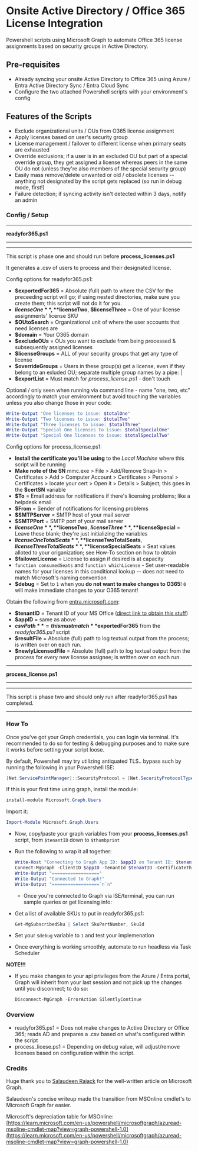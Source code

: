 # Onsite Active Directory / Office 365 License Integration
Powershell scripts using Microsoft Graph to automate Office 365 license assignments based on security groups in Active Directory.

## Pre-requisites
- Already syncing your onsite Active Directory to Office 365 using Azure / Entra Active Directory Sync / Entra Cloud Sync
- Configure the two attached Powershell scripts with your environment's config

## Features of the Scripts
- Exclude organizational units / OUs from O365 license assignment
- Apply licenses based on user's security group
- License management / failover to different license when primary seats are exhausted
- Override exclusions; if a user is in an excluded OU but part of a special override group, they get assigned a license whereas peers in the same OU do not (unless they're also members of the special security group)
- Easily mass remove/delete unwanted or old / obsolete licenses -- anything not designated by the script gets replaced (so run in debug mode, first!)
- Failure detection; if syncing activity isn't detected within 3 days, notify an admin

### Config / Setup
***
**readyfor365.ps1**
***
***
This script is phase one and should run before **process_licenses.ps1**

It generates a .csv of users to process and their designated license.


Config options for readyfor365.ps1:


- **$exportedFor365** = Absolute (full) path to where the CSV for the preceeding script will go; if using nested directories, make sure you create them; this script will not do it for you.
- **$licenseOne**, **$licenseTwo**, **$licenseThree** = One of your license assignments' license SKU
- **$OUtoSearch** = Organizational unit of where the user accounts that need licenses are
- **$domain** = Your O365 domain
- **$excludeOUs** = OUs you want to exclude from being processed & subsequently assigned licenses
- **$licenseGroups** = ALL of your security groups that get any type of license
- **$overrideGroups** = Users in these group(s) get a license, even if they belong to an exluded OU; separate multiple group names by a pipe: |
- **$exportList** = Must match for *process_license.ps1* - don't touch

Optional / only seen when running via command line - name "one, two, etc" accordingly to match your environment but avoid touching the variables unless you also change those in your code:
```powershell
Write-Output "One licenses to issue: $totalOne"
Write-Output "Two licenses to issue: $totalTwo"
Write-Output "Three licenses to issue: $totalThree"
Write-Output "Special One licenses to issue: $totalSpecialOne"
Write-Output "Special One licenses to issue: $totalSpecialTwo"
```

Config options for process_license.ps1:
- **Install the certificate you'll be using** to the *Local Machine* where this script will be running
- **Make note of the SN** mmc.exe > File > Add/Remove Snap-In > Certificates > Add > Computer Account > Certificates > Personal > Certificates > locate your cert > Open it > Details > Subject; this goes in the **$certSN** variable
- **$To** = Email address for notifications if there's licensing problems; like a helpdesk email
- **$From** = Sender of notifications for licensing problems
- **$SMTPServer** = SMTP host of your mail server
- **$SMTPPort** = SMTP port of your mail server
- **$licenseOne**, **$licenseTwo**, **$licenseThree**, **$licenseSpecial** = Leave these blank; they're just initializing the variables
- **$licenseOneTotalSeats**, **$licenseTwoTotalSeats**, **$licenseThreeTotalSeats**, **$licenseSpecialSeats** = Seat values alloted to your origanization; see How-To section on how to obtain
- **$failoverLicense** = License to assign if desired is at capacity
- `function consumedSeats` and `function whichLicense` - Set user-readable names for your licenses in this conditional lookup -- does not need to match Microsoft's naming convention
- **$debug** = Set to `1` when you **do not want to make changes to O365**!  `0` will make immediate changes to your O365 tenant!

Obtain the following from [entra.microsoft.com](https://entra.microsoft.com):
- **$tenantID** = Tenant ID of your MS Office ([direct link to obtain this stuff](https://entra.microsoft.com/#home))
- **$appID** = same as above
- **$csvPath** = this must match **$exportedFor365** from the *readyfor365.ps1* script
- **$resultFile** = Absolute (full) path to log textual output from the process; is written over on each run.
- **$newlyLicensedFile** = Absolute (full) path to log textual output from the process for every new license assignee; is written over on each run.



***
**process_license.ps1**
***
***
This script is phase two and should only run after readyfor365.ps1 has completed.




***

### How To

Once you've got your Graph credentials, you can login via terminal.
It's recommended to do so for testing & debugging purposes and to make sure it works before setting your script loose.

By default, Powershell may try utilizing antiquated TLS.. bypass such by running the following in your Powershell ISE:
```powershell
[Net.ServicePointManager]::SecurityProtocol = [Net.SecurityProtocolType]::Tls12
```

If this is your first time using graph, install the module:
```powershell
install-module Microsoft.Graph.Users
```

Import it:
```powershell
Import-Module Microsoft.Graph.Users
```

- Now, copy/paste your graph variables from your **process_licenses.ps1** script, from `$tenantID` down to `$thumbprint`

- Run the following to wrap it all together:
    ```powershell
    Write-Host "Connecting to Graph App ID: $appID on Tenant ID: $tenantID with thumbprint: $thumbprint"
    Connect-MgGraph -ClientID $appID -TenantId $tenantID -CertificateThumbprint $thumbprint -NoWelcome
    Write-Output "=================="
    Write-Output "Connected to Graph!"
    Write-Output "==================`n`n"
    ```
    - Once you're connected to Graph via ISE/terminal, you can run sample queries or get licensing info:

- Get a list of available SKUs to put in readyfor365.ps1:
    ```powershell
    Get-MgSubscribedSku | Select SkuPartNumber, SkuId
    ```

- Set your `$debug` variable to `1` and test your implemenation
- Once everything is working smoothly, automate to run headless via Task Scheduler

**NOTE!!!** 
- If you make changes to your api privileges from the Azure / Entra portal, Graph will inherit from your last session and not pick up the changes until you disconnect; to do so:

    ```powershell
    Disconnect-MgGraph -ErrorAction SilentlyContinue
    ```

### Overview

- readyfor365.ps1 = Does not make changes to Active Directory or Office 365; reads AD and prepares a .csv based on what's configured within the script
- process_licese.ps1 = Depending on debug value, will adjust/remove licenses based on configuration within the script.

### Credits
Huge thank you to [Salaudeen Rajack](https://www.sharepointdiary.com/2023/04/how-to-connect-to-microsoft-graph-api-from-powershell.html) for the well-written article on Microsoft Graph.

Salaudeen's concise writeup made the transition from MSOnline cmdlet's to Microsoft Graph far easier.

Microsoft's depreciation table for MSOnline: [https://learn.microsoft.com/en-us/powershell/microsoftgraph/azuread-msoline-cmdlet-map?view=graph-powershell-1.0](https://learn.microsoft.com/en-us/powershell/microsoftgraph/azuread-msoline-cmdlet-map?view=graph-powershell-1.0)

